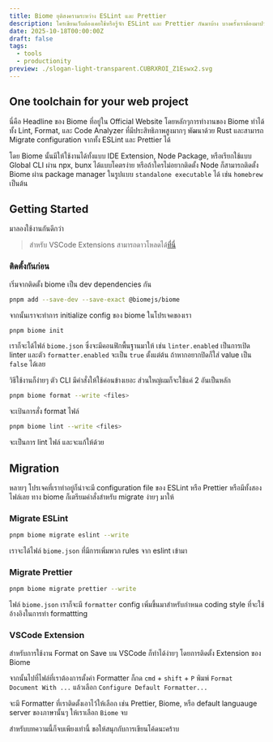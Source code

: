 ```yaml
---
title: Biome ยุติสงครามระหว่าง ESLint และ Prettier
description: ใครเขียนเว็บต้องเคยใช้หรือรู้จัก ESLint และ Prettier กันมาบ้าง บางครั้งเราต้องมาปวดหัวที่เจ้าสอง Tools นี้มันดันตีกัน วันนี้มารู้จัก Biome ที่จะเข้ามาแทนที่ได้แบบแนบสนิทกัน
date: 2025-10-18T00:00:00Z
draft: false
tags:
  - tools
  - productionity
preview: ./slogan-light-transparent.CUBRXROI_Z1Eswx2.svg
---
```


## One toolchain for your web project

นี่คือ Headline ของ Biome ที่อยู่ใน Official Website โดยหลักๆการทำงานของ Biome ทำได้ทั้ง Lint, Format, และ Code Analyzer ที่มีประสิทธิภาพสูงมากๆ พัฒนาด้วย Rust และสามารถ Migrate configuration จากทั้ง ESLint และ Prettier ได้

โดย Biome นั้นมีให้ใช้งานได้ทั้งแบบ IDE Extension, Node Package, หรือเรียกใช้แบบ Global CLI ผ่าน npx, bunx ได้แบบโคตรง่าย หรือถ้าใครไม่อยากติดตั้ง Node ก็สามารถติดตั้ง Biome ผ่าน package manager ในรูปแบบ `standalone executable` ได้ เช่น `homebrew` เป็นต้น

## Getting Started

มาลองใช้งานกันดีกว่า

> สำหรับ VSCode Extensions สามารถดาวโหลดได้[ที่นี่](https://marketplace.visualstudio.com/items?itemName=biomejs.biome)

### ติดตั้งกันก่อน

เริ่มจากติดตั้ง biome เป็น dev dependencies กัน

```sh
pnpm add --save-dev --save-exact @biomejs/biome
```

จากนั้นเราจะทำการ initialize config ของ biome ในโปรเจคของเรา

```sh
pnpm biome init
```

เราก็จะได้ไฟล์ `biome.json` ซึ่งจะมีคอนฟิกพื้นฐานมาให้ เช่น `linter.enabled` เป็นการเปิด linter และตัว `formatter.enabled` จะเป็น `true` ตั้งแต่ต้น ถ้าหากอยากปิดก็ใส่ value เป็น `false` ได้เลย

วิธีใช้งานก็ง่ายๆ ตัว CLI มีคำสั่งให้ใช้ค่อนข้างเยอะ ส่วนใหญ่ผมก็จะใช้แค่ 2 อันเป็นหลัก

```sh
pnpm biome format --write <files>
```

จะเป้นการสั่ง format ไฟล์

```sh
pnpm biome lint --write <files>
```

จะเป็นการ lint ไฟล์ และจะแก้ให้ด้วย

## Migration

หลายๆ โปรเจคที่เราทำอยู่ก็น่าจะมี configuration file ของ ESLint หรือ Prettier หรือมีทั้งสองไฟล์เลย ทาง biome ก็เตรียมคำสั่งสำหรับ migrate ง่ายๆ มาให้

### Migrate ESLint

```sh
pnpm biome migrate eslint --write
```

เราจะได้ไฟล์ `biome.json` ที่มีการเพิ่มพวก rules จาก eslint เข้ามา

### Migrate Prettier

```sh
pnpm biome migrate prettier --write
```

ไฟล์ `biome.json` เราก็จะมี `formatter` config เพิ่มขึ้นมาสำหรับกำหนด coding style ที่จะใช้อ้างอิงในการทำ formattting

### VSCode Extension

สำหรับการใช้งาน Format on Save บน VSCode ก็ทำได้ง่ายๆ โดยการติดตั้ง Extension ของ Biome

จากนั้นไปที่ไฟล์ที่เราต้องการตั้งค่า Formatter ก็กด `cmd` + `shift` + `P` พิมพ์ `Format Document With ...` แล้วเลือก `Configure Default Formatter...`

จะมี Formatter ที่เราติดตั้งเอาไว้ให้เลือก เช่น Prettier, Biome, หรือ default languauge server ของภาษานั้นๆ ให้เราเลือก `Biome` จบ

สำหรับบทความนี้ก็จบเพียงเท่านี้ ขอให้สนุกกับการเขียนโค้ดนะคร้าบ
